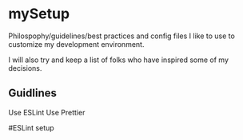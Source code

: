# mySetup

Philospophy/guidelines/best practices and config files I like to use to customize my development environment.

I will also try and keep a list of folks who have inspired some of my decisions.


## Guidlines

Use ESLint
Use Prettier

#ESLint setup
